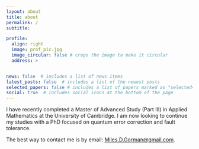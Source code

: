 ```yaml
---
layout: about
title: about
permalink: /
subtitle: 

profile:
  align: right
  image: prof_pic.jpg
  image_circular: false # crops the image to make it circular
  address: >


news: false  # includes a list of news items
latest_posts: false  # includes a list of the newest posts
selected_papers: false # includes a list of papers marked as "selected={true}"
social: true  # includes social icons at the bottom of the page
---
```



I have recently completed a Master of Advanced Study (Part III) in Applied Mathematics at the University of Cambridge. I am now looking to continue my studies with a PhD focused on quantum error correction and fault tolerance.

The best way to contact me is by email: [Miles.D.Gorman@gmail.com](mailto:Miles.D.Gorman@gmail.com).